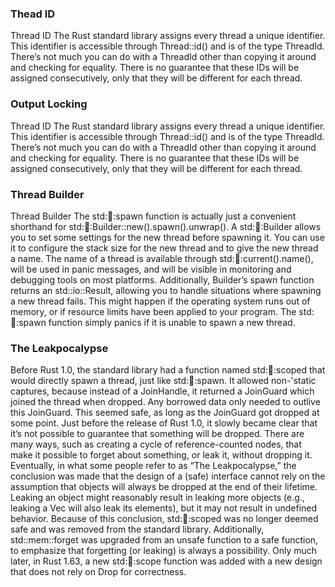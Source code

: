 ### Thead ID

Thread ID The Rust standard library assigns every thread a unique identifier. This identifier is accessible through Thread::id() and is of the type ThreadId. There’s not much you can do with a ThreadId other than copying it around and checking for equality. There is no guarantee that these IDs will be assigned consecutively, only that they will be different for each thread.

### Output Locking

Thread ID The Rust standard library assigns every thread a unique identifier. This identifier is accessible through Thread::id() and is of the type ThreadId. There’s not much you can do with a ThreadId other than copying it around and checking for equality. There is no guarantee that these IDs will be assigned consecutively, only that they will be different for each thread.

### Thread Builder

Thread Builder The std::thread::spawn function is actually just a convenient shorthand for std::thread::Builder::new().spawn().unwrap(). A std::thread::Builder allows you to set some settings for the new thread before spawning it. You can use it to configure the stack size for the new thread and to give the new thread a name. The name of a thread is available through std::thread::current().name(), will be used in panic messages, and will be visible in monitoring and debugging tools on most platforms. Additionally, Builder’s spawn function returns an std::io::Result, allowing you to handle situations where spawning a new thread fails. This might happen if the operating system runs out of memory, or if resource limits have been applied to your program. The std::thread::spawn function simply panics if it is unable to spawn a new thread.

### The Leakpocalypse

Before Rust 1.0, the standard library had a function named std::thread::scoped that would directly spawn a thread, just like std::thread::spawn. It allowed non-'static captures, because instead of a JoinHandle, it returned a JoinGuard which joined the thread when dropped. Any borrowed data only needed to outlive this JoinGuard. This seemed safe, as long as the JoinGuard got dropped at some point. Just before the release of Rust 1.0, it slowly became clear that it’s not possible to guarantee that something will be dropped. There are many ways, such as creating a cycle of reference-counted nodes, that make it possible to forget about something, or leak it, without dropping it. Eventually, in what some people refer to as “The Leakpocalypse,” the conclusion was made that the design of a (safe) interface cannot rely on the assumption that objects will always be dropped at the end of their lifetime. Leaking an object might reasonably result in leaking more objects (e.g., leaking a Vec will also leak its elements), but it may not result in undefined behavior. Because of this conclusion, std::thread::scoped was no longer deemed safe and was removed from the standard library. Additionally, std::mem::forget was upgraded from an unsafe function to a safe function, to emphasize that forgetting (or leaking) is always a possibility. Only much later, in Rust 1.63, a new std::thread::scope function was added with a new design that does not rely on Drop for correctness.
